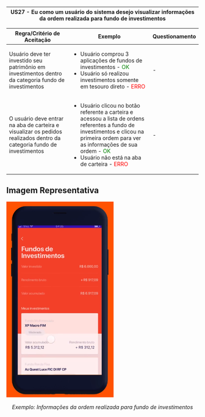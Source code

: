 <table>
    <thead>
        <tr>
            <th colspan="2" rowspan="2"> US27 - Eu como um usuário do sistema desejo visualizar informações da ordem realizada para fundo de investimentos</th>
        </tr>        
    </thead>
</table>

<table>
    <thead>
        <tr>
            <th>Regra/Critério de Aceitação</th>
            <th>Exemplo</th>
            <th>Questionamento</th>
        </tr>        
    </thead>
    <tbody>
        <tr>
            <td>Usuário deve ter investido seu patrimônio em investimentos dentro da categoria fundo de investimentos</td>
            <td>
                <ul>
                    <li>Usuário comprou 3 aplicações de fundos de investimentos - <span style="color:green">OK</span></li>
                    <li>Usuário só realizou investimentos somente em tesouro direto - <span style="color:red">ERRO</span></li>
                </ul>
            </td>
            <td> - </td>
        </tr>
        <tr>
            <td>O usuário deve entrar na aba de carteira e visualizar os pedidos realizados dentro da categoria fundo de investimentos </td>
            <td>
                <ul>
                    <li>Usuário clicou no botão referente a carteira e acessou a lista de ordens referentes a fundo de investimentos e clicou na primeira ordem para ver as informações de sua ordem - <span style="color:green">OK</span></li>
                    <li>Usuário não está na aba de carteira - <span style="color:red">ERRO</span></li>
                </ul>
            </td>
            <td> - </td>
        </tr>
    </tbody>
</table>

## **Imagem Representativa**
![US01](../../../img/tt2.png)
<p align="center"><i>Exemplo: Informações da ordem realizada para fundo de investimentos</i></p>
